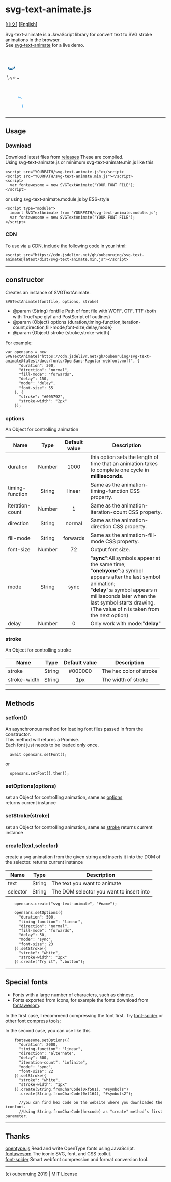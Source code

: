 # svg-text-animate.js

[[中文](https://github.com/oubenruing/svg-text-animate/blob/master/README_CN.md)]
[[English](https://github.com/oubenruing/svg-text-animate/blob/master/README_CN.md)]

Svg-text-animate is a JavaScript library for convert text to SVG stroke animations in the browser.<br>
See [svg-text-animate](https://oubenruing.github.io/svg-text-animate/) for a live demo.



<div>
<svg width="426.12841796875" height="68.212890625" viewBox="0 0 426.12841796875 70.212890625" xmlns="http://www.w3.org/2000/svg">    <g id="svgGroup" stroke-linecap="round" stroke="#000" stroke-width="1px" fill="none" style="fill:none; stroke:#005792;stroke-width:2px;"><path d="M23.71 46.97L23.71 46.97Q23.71 51.08 20.65 53.31Q17.59 55.54 12.06 55.54L12.06 55.54Q6.20 55.54 2.93 53.68L2.93 53.68L2.93 49.55Q5.05 50.62 7.48 51.24Q9.91 51.86 12.17 51.86L12.17 51.86Q15.66 51.86 17.54 50.74Q19.42 49.63 19.42 47.35L19.42 47.35Q19.42 45.63 17.93 44.41Q16.44 43.18 12.11 41.52L12.11 41.52Q8.00 39.99 6.27 38.85Q4.54 37.71 3.69 36.25Q2.85 34.80 2.85 32.79L2.85 32.79Q2.85 29.19 5.77 27.11Q8.70 25.03 13.80 25.03L13.80 25.03Q18.56 25.03 23.10 26.96L23.10 26.96L21.51 30.59Q17.08 28.76 13.48 28.76L13.48 28.76Q10.31 28.76 8.70 29.76Q7.09 30.75 7.09 32.50L7.09 32.50Q7.09 33.68 7.69 34.51Q8.30 35.34 9.64 36.09Q10.98 36.85 14.80 38.27L14.80 38.27Q20.03 40.18 21.87 42.11Q23.71 44.04 23.71 46.97Z" style="stroke-dasharray: 141, 143; stroke-dashoffset: 142; animation: 300ms linear 0ms 1 normal forwards running STAdraw;"></path><path d="M42.62 55L37.41 55L26.24 25.57L31.02 25.57L37.36 43.02Q39.50 49.15 39.88 50.97L39.88 50.97L40.10 50.97Q40.39 49.55 41.96 45.08Q43.53 40.61 49.01 25.57L49.01 25.57L53.79 25.57L42.62 55Z" style="stroke-dasharray: 131, 133; stroke-dashoffset: 132; animation: 300ms linear 150ms 1 normal forwards running STAdraw;"></path><path d="M72.43 25.57L82.61 25.57L82.61 28.39L77.16 29.03Q77.91 29.97 78.50 31.49Q79.09 33.01 79.09 34.91L79.09 34.91Q79.09 39.24 76.14 41.81Q73.18 44.39 68.02 44.39L68.02 44.39Q66.71 44.39 65.55 44.18L65.55 44.18Q62.71 45.68 62.71 47.96L62.71 47.96Q62.71 49.17 63.70 49.75Q64.69 50.33 67.11 50.33L67.11 50.33L72.32 50.33Q77.10 50.33 79.67 52.34Q82.23 54.36 82.23 58.20L82.23 58.20Q82.23 63.08 78.31 65.65Q74.39 68.21 66.87 68.21L66.87 68.21Q61.10 68.21 57.97 66.06Q54.84 63.92 54.84 60.00L54.84 60.00Q54.84 57.31 56.56 55.35Q58.28 53.39 61.39 52.69L61.39 52.69Q60.26 52.18 59.50 51.11Q58.73 50.03 58.73 48.61L58.73 48.61Q58.73 47.00 59.59 45.79Q60.45 44.58 62.30 43.45L62.30 43.45Q60.02 42.51 58.59 40.26Q57.15 38.00 57.15 35.10L57.15 35.10Q57.15 30.27 60.05 27.65Q62.95 25.03 68.27 25.03L68.27 25.03Q70.58 25.03 72.43 25.57L72.43 25.57ZM59.14 59.94L59.14 59.94Q59.14 62.33 61.15 63.57Q63.16 64.80 66.92 64.80L66.92 64.80Q72.54 64.80 75.24 63.12Q77.93 61.45 77.93 58.57L77.93 58.57Q77.93 56.18 76.46 55.26Q74.98 54.33 70.90 54.33L70.90 54.33L65.55 54.33Q62.52 54.33 60.83 55.78Q59.14 57.23 59.14 59.94ZM61.55 34.99L61.55 34.99Q61.55 38.08 63.30 39.67Q65.04 41.25 68.16 41.25L68.16 41.25Q74.69 41.25 74.69 34.91L74.69 34.91Q74.69 28.28 68.08 28.28L68.08 28.28Q64.94 28.28 63.24 29.97Q61.55 31.66 61.55 34.99Z" style="stroke-dasharray: 256, 258; stroke-dashoffset: 257; animation: 300ms linear 300ms 1 normal forwards running STAdraw;"></path><path d="M99.37 42.30L86.18 42.30L86.18 38.22L99.37 38.22L99.37 42.30Z" style="stroke-dasharray: 34, 36; stroke-dashoffset: 35; animation: 300ms linear 450ms 1 normal forwards running STAdraw;"></path><path d="M115.85 51.86L115.85 51.86Q117.04 51.86 118.14 51.68Q119.24 51.51 119.88 51.32L119.88 51.32L119.88 54.73Q119.16 55.08 117.75 55.31Q116.34 55.54 115.21 55.54L115.21 55.54Q106.67 55.54 106.67 46.54L106.67 46.54L106.67 29.03L102.45 29.03L102.45 26.88L106.67 25.03L108.55 18.75L111.13 18.75L111.13 25.57L119.67 25.57L119.67 29.03L111.13 29.03L111.13 46.35Q111.13 49.01 112.39 50.43Q113.65 51.86 115.85 51.86Z" style="stroke-dasharray: 117, 119; stroke-dashoffset: 118; animation: 300ms linear 600ms 1 normal forwards running STAdraw;"></path><path d="M138.20 55.54L138.20 55.54Q131.67 55.54 127.90 51.56Q124.13 47.59 124.13 40.52L124.13 40.52Q124.13 33.41 127.63 29.22Q131.14 25.03 137.04 25.03L137.04 25.03Q142.58 25.03 145.80 28.67Q149.02 32.31 149.02 38.27L149.02 38.27L149.02 41.09L128.75 41.09Q128.88 46.27 131.36 48.96Q133.85 51.64 138.36 51.64L138.36 51.64Q143.11 51.64 147.76 49.66L147.76 49.66L147.76 53.63Q145.40 54.65 143.29 55.09Q141.18 55.54 138.20 55.54ZM136.99 28.76L136.99 28.76Q133.44 28.76 131.34 31.07Q129.23 33.38 128.85 37.46L128.85 37.46L144.24 37.46Q144.24 33.25 142.36 31.00Q140.48 28.76 136.99 28.76Z" style="stroke-dasharray: 170, 172; stroke-dashoffset: 171; animation: 300ms linear 750ms 1 normal forwards running STAdraw;"></path><path d="M151.84 55L162.61 39.93L152.38 25.57L157.45 25.57L165.21 36.85L172.95 25.57L177.97 25.57L167.74 39.93L178.51 55L173.46 55L165.21 43.08L156.89 55L151.84 55Z" style="stroke-dasharray: 148, 150; stroke-dashoffset: 149; animation: 300ms linear 900ms 1 normal forwards running STAdraw;"></path><path d="M193.84 51.86L193.84 51.86Q195.02 51.86 196.13 51.68Q197.23 51.51 197.87 51.32L197.87 51.32L197.87 54.73Q197.15 55.08 195.74 55.31Q194.33 55.54 193.20 55.54L193.20 55.54Q184.66 55.54 184.66 46.54L184.66 46.54L184.66 29.03L180.44 29.03L180.44 26.88L184.66 25.03L186.54 18.75L189.12 18.75L189.12 25.57L197.66 25.57L197.66 29.03L189.12 29.03L189.12 46.35Q189.12 49.01 190.38 50.43Q191.64 51.86 193.84 51.86Z" style="stroke-dasharray: 117, 119; stroke-dashoffset: 118; animation: 300ms linear 1050ms 1 normal forwards running STAdraw;"></path><path d="M214.47 42.30L201.28 42.30L201.28 38.22L214.47 38.22L214.47 42.30Z" style="stroke-dasharray: 34, 36; stroke-dashoffset: 35; animation: 300ms linear 1200ms 1 normal forwards running STAdraw;"></path><path d="M242.85 55L239.55 55L238.66 50.81L238.45 50.81Q236.25 53.58 234.06 54.56Q231.87 55.54 228.59 55.54L228.59 55.54Q224.22 55.54 221.73 53.28Q219.25 51.03 219.25 46.86L219.25 46.86Q219.25 37.95 233.51 37.52L233.51 37.52L238.50 37.36L238.50 35.53Q238.50 32.07 237.01 30.41Q235.52 28.76 232.25 28.76L232.25 28.76Q228.57 28.76 223.92 31.02L223.92 31.02L222.55 27.61Q224.73 26.43 227.32 25.75Q229.91 25.08 232.51 25.08L232.51 25.08Q237.78 25.08 240.32 27.42Q242.85 29.76 242.85 34.91L242.85 34.91L242.85 55ZM229.48 51.86L229.48 51.86Q233.64 51.86 236.02 49.58Q238.40 47.29 238.40 43.18L238.40 43.18L238.40 40.52L233.94 40.71Q228.62 40.90 226.27 42.36Q223.92 43.83 223.92 46.92L223.92 46.92Q223.92 49.33 225.38 50.60Q226.85 51.86 229.48 51.86Z" style="stroke-dasharray: 172, 174; stroke-dashoffset: 173; animation: 300ms linear 1350ms 1 normal forwards running STAdraw;"></path><path d="M276.64 55L272.18 55L272.18 35.96Q272.18 32.36 270.54 30.59Q268.90 28.82 265.41 28.82L265.41 28.82Q260.79 28.82 258.65 31.31Q256.50 33.81 256.50 39.56L256.50 39.56L256.50 55L252.04 55L252.04 25.57L255.66 25.57L256.39 29.59L256.60 29.59Q257.97 27.42 260.44 26.22Q262.92 25.03 265.95 25.03L265.95 25.03Q271.27 25.03 273.95 27.59Q276.64 30.16 276.64 35.80L276.64 35.80L276.64 55Z" style="stroke-dasharray: 155, 157; stroke-dashoffset: 156; animation: 300ms linear 1500ms 1 normal forwards running STAdraw;"></path><path d="M290.25 25.57L290.25 55L285.80 55L285.80 25.57L290.25 25.57ZM285.42 17.59L285.42 17.59Q285.42 16.06 286.17 15.35Q286.92 14.64 288.05 14.64L288.05 14.64Q289.13 14.64 289.90 15.36Q290.68 16.09 290.68 17.59L290.68 17.59Q290.68 19.09 289.90 19.83Q289.13 20.57 288.05 20.57L288.05 20.57Q286.92 20.57 286.17 19.83Q285.42 19.09 285.42 17.59Z" style="stroke-dasharray: 85, 87; stroke-dashoffset: 86; animation: 300ms linear 1650ms 1 normal forwards running STAdraw;"></path><path d="M341.68 55L337.22 55L337.22 35.85Q337.22 32.33 335.72 30.57Q334.22 28.82 331.05 28.82L331.05 28.82Q326.88 28.82 324.90 31.21Q322.91 33.60 322.91 38.56L322.91 38.56L322.91 55L318.45 55L318.45 35.85Q318.45 32.33 316.95 30.57Q315.44 28.82 312.25 28.82L312.25 28.82Q308.06 28.82 306.11 31.33Q304.17 33.84 304.17 39.56L304.17 39.56L304.17 55L299.71 55L299.71 25.57L303.33 25.57L304.06 29.59L304.27 29.59Q305.53 27.45 307.83 26.24Q310.13 25.03 312.97 25.03L312.97 25.03Q319.88 25.03 322.00 30.02L322.00 30.02L322.21 30.02Q323.53 27.71 326.03 26.37Q328.52 25.03 331.72 25.03L331.72 25.03Q336.71 25.03 339.20 27.59Q341.68 30.16 341.68 35.80L341.68 35.80L341.68 55Z" style="stroke-dasharray: 241, 243; stroke-dashoffset: 242; animation: 300ms linear 1800ms 1 normal forwards running STAdraw;"></path><path d="M372.27 55L368.97 55L368.08 50.81L367.87 50.81Q365.66 53.58 363.48 54.56Q361.29 55.54 358.01 55.54L358.01 55.54Q353.63 55.54 351.15 53.28Q348.66 51.03 348.66 46.86L348.66 46.86Q348.66 37.95 362.92 37.52L362.92 37.52L367.92 37.36L367.92 35.53Q367.92 32.07 366.43 30.41Q364.94 28.76 361.66 28.76L361.66 28.76Q357.98 28.76 353.34 31.02L353.34 31.02L351.97 27.61Q354.14 26.43 356.73 25.75Q359.33 25.08 361.93 25.08L361.93 25.08Q367.19 25.08 369.73 27.42Q372.27 29.76 372.27 34.91L372.27 34.91L372.27 55ZM358.90 51.86L358.90 51.86Q363.06 51.86 365.44 49.58Q367.81 47.29 367.81 43.18L367.81 43.18L367.81 40.52L363.35 40.71Q358.04 40.90 355.69 42.36Q353.34 43.83 353.34 46.92L353.34 46.92Q353.34 49.33 354.80 50.60Q356.26 51.86 358.90 51.86Z" style="stroke-dasharray: 172, 174; stroke-dashoffset: 173; animation: 300ms linear 1950ms 1 normal forwards running STAdraw;"></path><path d="M390.96 51.86L390.96 51.86Q392.14 51.86 393.24 51.68Q394.35 51.51 394.99 51.32L394.99 51.32L394.99 54.73Q394.27 55.08 392.86 55.31Q391.45 55.54 390.32 55.54L390.32 55.54Q381.78 55.54 381.78 46.54L381.78 46.54L381.78 29.03L377.56 29.03L377.56 26.88L381.78 25.03L383.66 18.75L386.24 18.75L386.24 25.57L394.78 25.57L394.78 29.03L386.24 29.03L386.24 46.35Q386.24 49.01 387.50 50.43Q388.76 51.86 390.96 51.86Z" style="stroke-dasharray: 117, 119; stroke-dashoffset: 118; animation: 300ms linear 2100ms 1 normal forwards running STAdraw;"></path><path d="M413.31 55.54L413.31 55.54Q406.78 55.54 403.01 51.56Q399.23 47.59 399.23 40.52L399.23 40.52Q399.23 33.41 402.74 29.22Q406.24 25.03 412.15 25.03L412.15 25.03Q417.68 25.03 420.91 28.67Q424.13 32.31 424.13 38.27L424.13 38.27L424.13 41.09L403.85 41.09Q403.99 46.27 406.47 48.96Q408.96 51.64 413.47 51.64L413.47 51.64Q418.22 51.64 422.87 49.66L422.87 49.66L422.87 53.63Q420.50 54.65 418.39 55.09Q416.29 55.54 413.31 55.54ZM412.10 28.76L412.10 28.76Q408.55 28.76 406.44 31.07Q404.34 33.38 403.96 37.46L403.96 37.46L419.35 37.46Q419.35 33.25 417.47 31.00Q415.59 28.76 412.10 28.76Z" style="stroke-dasharray: 170, 172; stroke-dashoffset: 171; animation: 300ms linear 2250ms 1 normal forwards running STAdraw;"></path></g>    <style>@keyframes STAdraw{to{stroke-dashoffset:0}}</style></svg>
</div>
<div>
  <svg width="44.01" height="23.694" viewBox="0 0 44.01 24.694" xmlns="http://www.w3.org/2000/svg">    <g id="svgGroup" stroke-linecap="round" stroke="#000" stroke-width="1px" fill="none" style="fill:none; stroke:black;stroke-width:1px;"><path d="M5.96 3.70L7.35 4.11Q6.31 6.71 5.06 8.84L5.06 8.84L5.06 23.63L3.65 23.63L3.65 11.02Q2.60 12.54 1.30 13.95L1.30 13.95Q0.90 13.07 0.44 12.52L0.44 12.52Q3.96 9.11 5.96 3.70L5.96 3.70ZM9.99 12.91L11.40 13.20Q10.30 17.78 8.16 20.70L8.16 20.70Q7.33 20.13 6.91 19.89L6.91 19.89Q8.89 17.47 9.99 12.91L9.99 12.91ZM19.36 9.26L14.96 9.26L14.96 21.85Q14.96 23.06 14.23 23.39L14.23 23.39Q13.55 23.69 11.37 23.69L11.37 23.69Q11.22 22.97 10.85 22.20L10.85 22.20Q11.37 22.22 13.16 22.22L13.16 22.22Q13.53 22.22 13.53 21.85L13.53 21.85L13.53 9.26L10.03 9.26Q9.09 11.46 7.90 13.13L7.90 13.13Q7.02 12.41 6.71 12.21L6.71 12.21Q9.06 9.26 10.30 3.72L10.30 3.72L11.73 4.05Q11.13 6.36 10.56 7.90L10.56 7.90L19.76 7.90L20.00 7.83L20.97 8.07Q20.53 10.71 20.00 12.67L20.00 12.67L18.77 12.43Q18.99 11.37 19.36 9.26L19.36 9.26ZM16.70 13.18L18.00 12.76Q20.20 16.76 20.81 20.15L20.81 20.15L19.43 20.61Q18.77 17.09 16.70 13.18L16.70 13.18Z" style="stroke-dasharray: 171, 173; stroke-dashoffset: 172; animation: 2000ms linear 0ms infinite alternate forwards running STAdraw;"></path><path d="M29.77 9.50L26.51 9.50Q25.94 12.21 25.17 15.05L25.17 15.05Q26.64 15.99 27.79 16.94L27.79 16.94Q29.28 13.82 29.77 9.50L29.77 9.50ZM30.40 8.10L31.31 8.32Q30.76 14.15 28.95 17.86L28.95 17.86Q30.73 19.38 31.53 20.42L31.53 20.42L30.54 21.65Q29.74 20.57 28.20 19.21L28.20 19.21Q26.47 22.04 23.58 23.63L23.58 23.63Q23.17 22.90 22.66 22.48L22.66 22.48Q25.32 21.14 27.10 18.26L27.10 18.26Q25.37 16.81 23.54 15.62L23.54 15.62Q24.35 13.13 25.12 9.50L25.12 9.50L22.99 9.50L22.99 8.14L25.39 8.14Q25.87 5.70 26.14 3.63L26.14 3.63L27.54 3.72Q27.28 5.74 26.80 8.14L26.80 8.14L30.14 8.14L30.40 8.10ZM43.01 12.96L43.01 14.34L38.08 14.34L38.08 21.87Q38.08 23.10 37.18 23.43L37.18 23.43Q36.37 23.69 33.81 23.67L33.81 23.67Q33.68 23.08 33.24 22.29L33.24 22.29Q34.58 22.31 36.10 22.31L36.10 22.31Q36.59 22.29 36.59 21.87L36.59 21.87L36.59 14.34L31.42 14.34L31.42 12.96L36.59 12.96L36.59 10.36Q38.37 8.91 39.91 6.64L39.91 6.64L32.43 6.64L32.43 5.30L40.92 5.30L41.27 5.21L42.28 5.94Q40.55 8.62 38.08 10.74L38.08 10.74L38.08 12.96L43.01 12.96Z" style="stroke-dasharray: 167, 169; stroke-dashoffset: 168; animation: 2000ms linear 0ms infinite alternate forwards running STAdraw;"></path></g>    <style>@keyframes STAdraw{to{stroke-dashoffset:0}}</style></svg>
</div>
<br>
<div>
  <svg width="65" height="81" viewBox="0 0 65 83" xmlns="http://www.w3.org/2000/svg">    <g id="svgGroup" stroke-linecap="round" stroke="#000" stroke-width="1px" fill="none" style="fill:none; stroke:#5db4f2;stroke-width:2px;"><path d="M50.93 36.00C49.00 32.95 45.48 31.21 41.79 31.73L41.79 19.41C41.79 13.67 37.17 9 31.50 9C25.83 9 21.21 13.67 21.21 19.41L22.50 32.63L19.87 21.54C17.80 16.15 11.79 13.52 6.50 15.64C1.23 17.75-1.35 23.76 0.70 29.09L8.55 49.47C4.25 52.98 2.36 57.60 5.07 62.44L12.78 76.22C14.43 79.17 17.54 81 20.89 81L49.82 81C54.14 81 57.91 77.98 58.90 73.72L62.76 56.98C62.89 56.40 63.00 55.44 63.00 54.84L63 45C63 38.68 56.92 34.12 50.93 36.00ZM56.25 54.84C56.25 55.05 56.22 55.26 56.18 55.47L52.32 72.20C52.04 73.41 51.01 74.25 49.82 74.25L20.89 74.25C19.98 74.25 19.13 73.74 18.67 72.92L10.96 59.14C10.32 58.00 10.59 56.51 11.59 55.70L15.34 52.64C15.79 52.26 16.16 51.48 16.16 50.89C16.16 50.66 16.10 50.30 16.01 50.09L7.00 26.66C5.23 22.07 11.86 19.52 13.57 23.96L21.98 45.81C22.29 46.60 23.23 47.25 24.08 47.25L24.08 47.25L25.71 47.25C26.96 47.25 27.96 46.24 27.96 45L27.96 19.41C27.96 14.57 35.04 14.56 35.04 19.41L35.04 45C35.04 46.24 36.04 47.25 37.29 47.25L38.25 47.25C39.49 47.25 40.50 46.24 40.50 45L40.50 41.06C40.50 37.53 45.64 37.52 45.64 41.06L45.64 45C45.64 46.24 46.65 47.25 47.89 47.25L48.86 47.25C50.10 47.25 51.11 46.24 51.11 45C51.11 41.47 56.25 41.46 56.25 45L56.25 54.84Z" style="stroke-dasharray: 523, 525; stroke-dashoffset: 524; animation: 4000ms linear 0ms 1 normal forwards running STAdraw;"></path></g>    <style>@keyframes STAdraw{to{stroke-dashoffset:0}}</style></svg>
</div>


---
## Usage

### Download

Download latest files from [releases](https://github.com/oubenruing/svg-text-animate/releases) These are compiled.<br>
Using svg-text-animate.js or minimum svg-text-animate.min.js like this

    <script src="YOURPATH/svg-text-animate.js"></script>
    <script src="YOURPATH/svg-text-animate.min.js"></script>
    <script>
      var fontawesome = new SVGTextAnimate("YOUR FONT FILE");
    </script>
or using svg-text-animate.module.js by ES6-style
    
    <script type="module">
      import SVGTextAnimate from "YOURPATH/svg-text-animate.module.js";
      var fontawesome = new SVGTextAnimate("YOUR FONT FILE");
    </script>
    
### CDN

To use via a CDN, include the following code in your html:

    <script src="https://cdn.jsdelivr.net/gh/oubenruing/svg-text-animate@latest/dist/svg-text-animate.min.js"></script>

---
## constructor
Creates an instance of SVGTextAnimate.

`SVGTextAnimate(fontfile, options, stroke)`

  * @param {String} fontfile Path of font file with WOFF, OTF, TTF (both with TrueType glyf and PostScript cff outlines)
  * @param {Object} options  {duration,timing-function,iteration-count,direction,fill-mode,font-size,delay,mode}
  * @param {Object} stroke   {stroke,stroke-width}

For example:

```
var opensans = new SVGTextAnimate("https://cdn.jsdelivr.net/gh/oubenruing/svg-text-animate@latest/docs/fonts/OpenSans-Regular-webfont.woff", {
      "duration": 300,
      "direction": "normal",
      "fill-mode": "forwards",
      "delay": 150,
      "mode": "delay",
      "font-size": 55
    }, {
      "stroke": "#005792",
      "stroke-width": "2px"
    });
```

### options
An Object for controlling animation

Name|Type|Default value|Description
---|:--:|:--:|---
duration|Number|1000|this option sets the length of time that an animation takes to complete one cycle in **milliseconds**.
timing-function|String|linear|Same as the animation-timing-function CSS property.
iteration-count|Number|1|Same as the animation-iteration-count CSS property.
direction|String|normal|Same as the animation-direction CSS property.
fill-mode|String|forwards|Same as the animation-fill-mode CSS property.
font-size|Number|72|Output font size.
mode|String|sync|"**sync**":All symbols appear at the same time; <br>"**onebyone**":a symbol appears after the last symbol animation;<br>"**delay**":a symbol appears n milliseconds later when the last symbol starts drawing.(The value of n is taken from the next option)
delay|Number|0|Only work with mode:"**delay**"

### stroke
An Object for controlling stroke

Name|Type|Default value|Description
---|:--:|:--:|---
stroke|String|#000000|The hex color of stroke
stroke-width|String|1px|The width of stroke

---
## Methods

### setfont()
An asynchronous method for loading font files passed in from the constructor.<br>
This method will returns a Promise. <br>
Each font just needs to be loaded only once.<br>

```
  await opensans.setFont();
```
or
```
  opensans.setFont().then();
```



### setOptions(options)

set an Object for controlling animation, same as [options](#options)<br>
returns current instance



### setStroke(stroke)

set an Object for controlling animation, same as [stroke](#stroke)
returns current instance



### create(text,selector)

create a svg animation from the given string and inserts it into the DOM of the selector.
returns current instance

Name|Type|Description
---|:--:|---
text|String|The text you want to animate
selector|String|The DOM selector you want to insert into

```
    opensans.create("svg-text-animate", "#name");

    opensans.setOptions({
      "duration": 500,
      "timing-function": "linear",
      "direction": "normal",
      "fill-mode": "forwards",
      "delay": 50,
      "mode": "sync",
      "font-size": 23
    }).setStroke({
      "stroke": "white",
      "stroke-width": "2px"
    }).create("Try it", ".button");
```
---
## Special fonts

  * Fonts with a large number of characters, such as chinese.
  * Fonts exported from icons, for example the fonts download from [fontawesom](https://fontawesome.com/).

In the first case, I recommend compressing the font first. Try [font-spider](https://github.com/aui/font-spider) or other font compress tools;<br>

In the second case, you can use like this

```
    fontawesome.setOptions({
      "duration": 2000,
      "timing-function": "linear",
      "direction": "alternate",
      "delay": 500,
      "iteration-count": "infinite",
      "mode": "sync",
      "font-size": 22
    }).setStroke({
      "stroke": "white",
      "stroke-width": "1px"
    }).create(String.fromCharCode(0xf581), "#symbols")
      .create(String.fromCharCode(0xf164), "#symbols2");

      //you can find hex code on the website where you downloaded the iconfont.
      //Using String.fromCharCode(hexcode) as "create" method`s first parameter.
```


---
## Thanks 

[opentype.js]([#stroke](https://github.com/opentypejs/opentype.js)) Read and write OpenType fonts using JavaScript. <br>
[fontawesom](https://fontawesome.com/) The iconic SVG, font, and CSS toolkit. <br>
[font-spider](https://github.com/aui/font-spider) Smart webfont compression and format conversion tool. 

---
(c) oubenruing 2019 | MIT License